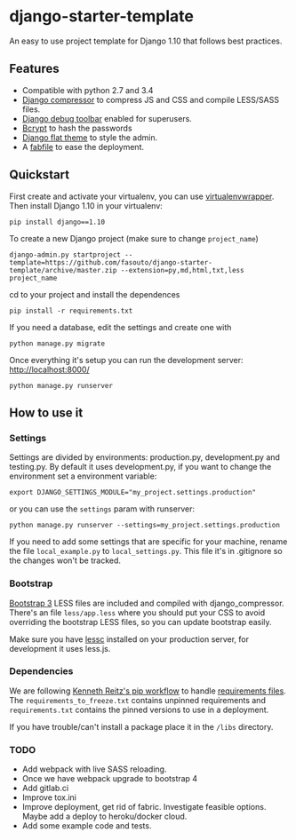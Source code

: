 # django-starter-template #

An easy to use project template for Django 1.10 that follows best practices.

## Features ##

- Compatible with python 2.7 and 3.4
- [Django compressor](http://django-compressor.readthedocs.org/en/latest/) to compress JS and CSS and compile LESS/SASS files.
- [Django debug toolbar](http://django-debug-toolbar.readthedocs.org/) enabled for superusers.
- [Bcrypt](https://docs.djangoproject.com/en/1.8/topics/auth/passwords/#using-bcrypt-with-django) to hash the passwords
- [Django flat theme](https://github.com/elky/django-flat-theme) to style the admin.
- A [fabfile](http://www.fabfile.org/) to ease the deployment.

## Quickstart ##

First create and activate your virtualenv, you can use [virtualenvwrapper](https://virtualenvwrapper.readthedocs.org/en/latest/). Then install Django 1.10 in your virtualenv:

    pip install django==1.10

To create a new Django project (make sure to change `project_name`)

    django-admin.py startproject --template=https://github.com/fasouto/django-starter-template/archive/master.zip --extension=py,md,html,txt,less project_name

cd to your project and install the dependences

    pip install -r requirements.txt

If you need a database, edit the settings and create one with
   
    python manage.py migrate

Once everything it's setup you can run the development server: [http://localhost:8000/](http://localhost:8000/)

    python manage.py runserver

## How to use it ##

### Settings ###

Settings are divided by environments: production.py, development.py and testing.py. By default it uses development.py, if you want to change the environment set a environment variable:

    export DJANGO_SETTINGS_MODULE="my_project.settings.production"

or you can use the `settings` param with runserver:

    python manage.py runserver --settings=my_project.settings.production

If you need to add some settings that are specific for your machine, rename the file `local_example.py` to `local_settings.py`. This file it's in .gitignore so the changes won't be tracked.

### Bootstrap ###

[Bootstrap 3](http://getbootstrap.com/css/#less) LESS files are included and compiled with django_compressor. There's an  file `less/app.less` where you should put your CSS to avoid overriding the bootstrap LESS files, so you can update bootstrap easily.

Make sure you have [lessc](http://lesscss.org/#using-less-installation) installed on your production server, for development it uses less.js.

### Dependencies ###

We are following [Kenneth Reitz's pip workflow](http://www.kennethreitz.org/essays/a-better-pip-workflow) to handle [requirements files](https://pip.readthedocs.org/en/1.1/requirements.html). The `requirements_to_freeze.txt` contains unpinned requirements and `requirements.txt` contains the pinned versions to use in a deployment.

If you have trouble/can't install a package place it in the `/libs` directory.


### TODO ###
 - Add webpack with live SASS reloading.
 - Once we have webpack upgrade to bootstrap 4
 - Add gitlab.ci
 - Improve tox.ini
 - Improve deployment, get rid of fabric. Investigate feasible options. Maybe add a deploy to heroku/docker cloud.
 - Add some example code and tests.
